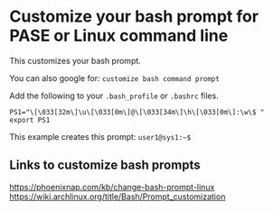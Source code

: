 # Customize your bash prompt for PASE or Linux command line 
This customizes your bash prompt.  

You can also google for: ```customize bash command prompt```   

Add the following to your ```.bash_profile``` or ```.bashrc``` files.   

```
PS1="\[\033[32m\]\u\[\033[0m\]@\[\033[34m\]\h\[\033[0m\]:\w\$ "
export PS1
````
This example creates this prompt: ```user1@sys1:~$```   


## Links to customize bash prompts
https://phoenixnap.com/kb/change-bash-prompt-linux    
https://wiki.archlinux.org/title/Bash/Prompt_customization   
